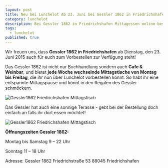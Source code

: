 ```yaml
---
layout: post
title: Neu bei Lunchelot Ab 23. Juni bei Gessler 1862 in Friedrichshafen Mittagessen vorbestellen
category: lunchelot
description: Bei Gessler 1862 in Friedrichshafen Mittagessen online bestellen und Zeit sparen
tags:
  - lunchelot
published: true
---
```


Wir freuen uns, dass __Gessler 1862 in Friedrichshafen__ ab Dienstag, den 23. Juni 2015 auch für euch zum Vorbestellen zur Verfügung steht! 

Das Gessler 1862 ist nicht nur Buchhandlung sondern auch __Cafe & Weinbar__, und bietet __jede Woche wechselnde Mittagstische von Montag bis Freitag__, die ihr nun über Lunchelot vorbestellen könnt.
So habt ihr eine entspannte Mittagspause und könnt in den Regalen des Gessler schmöckern.

<img src="{{site.baseurl}}assets/gessler1862-tische.jpg" alt="Gessler1862 Friedrichshafen Mittagstisch" />

<!-- more -->

Das Gessler hat auch eine sonnige Terasse - gebt bei der Bestellung doch einfach an falls ihr dort essen möchtet!

<img src="{{site.baseurl}}assets/gessler1862-terasse.jpg" alt="Gessler1862 Friedrichshafen Mittagstisch" />


__Öffnungszeiten Gessler 1862:__

Montag bis Samstag 9 – 22 Uhr

Sonntag 11 – 18 Uhr

Adresse:
Gessler 1862
Friedrichstraße 53
88045 Friedrichshafen
